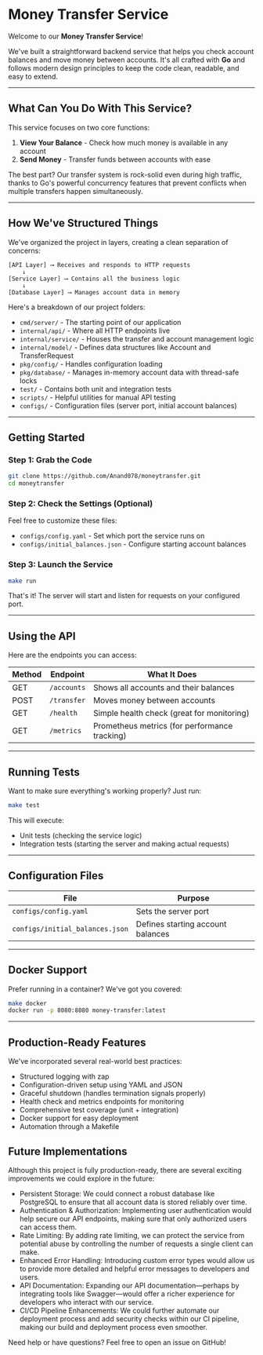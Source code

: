 # Money Transfer Service

Welcome to our **Money Transfer Service**!

We've built a straightforward backend service that helps you check account balances and move money between accounts. It's all crafted with **Go** and follows modern design principles to keep the code clean, readable, and easy to extend.

---

## What Can You Do With This Service?

This service focuses on two core functions:
1. **View Your Balance** - Check how much money is available in any account
2. **Send Money** - Transfer funds between accounts with ease

The best part? Our transfer system is rock-solid even during high traffic, thanks to Go's powerful concurrency features that prevent conflicts when multiple transfers happen simultaneously.

---

## How We've Structured Things

We've organized the project in layers, creating a clean separation of concerns:

```
[API Layer] ⟶ Receives and responds to HTTP requests
    ↓
[Service Layer] ⟶ Contains all the business logic
    ↓
[Database Layer] ⟶ Manages account data in memory
```

Here's a breakdown of our project folders:

- `cmd/server/` - The starting point of our application
- `internal/api/` - Where all HTTP endpoints live
- `internal/service/` - Houses the transfer and account management logic
- `internal/model/` - Defines data structures like Account and TransferRequest
- `pkg/config/` - Handles configuration loading
- `pkg/database/` - Manages in-memory account data with thread-safe locks
- `test/` - Contains both unit and integration tests
- `scripts/` - Helpful utilities for manual API testing
- `configs/` - Configuration files (server port, initial account balances)

---

## Getting Started

### Step 1: Grab the Code
```bash
git clone https://github.com/Anand078/moneytransfer.git
cd moneytransfer
```

### Step 2: Check the Settings (Optional)
Feel free to customize these files:
- `configs/config.yaml` - Set which port the service runs on
- `configs/initial_balances.json` - Configure starting account balances

### Step 3: Launch the Service
```bash
make run
```
That's it! The server will start and listen for requests on your configured port.

---

## Using the API

Here are the endpoints you can access:

| Method | Endpoint | What It Does |
|--------|----------|--------------|
| GET | `/accounts` | Shows all accounts and their balances |
| POST | `/transfer` | Moves money between accounts |
| GET | `/health` | Simple health check (great for monitoring) |
| GET | `/metrics` | Prometheus metrics (for performance tracking) |

---

## Running Tests

Want to make sure everything's working properly? Just run:

```bash
make test
```

This will execute:
- Unit tests (checking the service logic)
- Integration tests (starting the server and making actual requests)

---

## Configuration Files

| File | Purpose |
|------|---------|
| `configs/config.yaml` | Sets the server port |
| `configs/initial_balances.json` | Defines starting account balances |

---

## Docker Support

Prefer running in a container? We've got you covered:

```bash
make docker
docker run -p 8080:8080 money-transfer:latest
```

---

## Production-Ready Features

We've incorporated several real-world best practices:

- Structured logging with zap
- Configuration-driven setup using YAML and JSON
- Graceful shutdown (handles termination signals properly)
- Health check and metrics endpoints for monitoring
- Comprehensive test coverage (unit + integration)
- Docker support for easy deployment
- Automation through a Makefile

## Future Implementations
Although this project is fully production-ready, there are several exciting improvements we could explore in the future:

- Persistent Storage: We could connect a robust database like PostgreSQL to ensure that all account data is stored reliably over time.
- Authentication & Authorization: Implementing user authentication would help secure our API endpoints, making sure that only   authorized users can access them.
- Rate Limiting: By adding rate limiting, we can protect the service from potential abuse by controlling the number of requests a single client can make.
- Enhanced Error Handling: Introducing custom error types would allow us to provide more detailed and helpful error messages to developers and users.
- API Documentation: Expanding our API documentation—perhaps by integrating tools like Swagger—would offer a richer experience for developers who interact with our service.
- CI/CD Pipeline Enhancements: We could further automate our deployment process and add security checks within our CI pipeline, making our build and deployment process even smoother.

Need help or have questions? Feel free to open an issue on GitHub!


